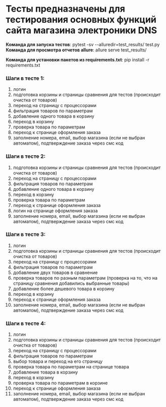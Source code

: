 # Тесты предназначены для тестирования основных функций сайта магазина электроники DNS

**Команда для запуска тестов**:  pytest -sv --alluredir=test_results/ test.py
**Команда для просмотра отчетов allure**:  allure serve test_results/

**Команда для установки пакетов из requirements.txt**: pip install -r requirements.txt


### Шаги в тесте 1:
1.	логин
2.	подготовка корзины и страницы сравнения для тестов (происходит очистка от товаров)
3.	переход на страницу с процессорами
4.	фильтрация товаров по параметрам
5.	добавление одного товара в корзину
6.	переход в корзину
7.	проверка товара по параметрам
8.	переход к странице оформления заказа
9.	заполнение номера, email, выбор магазина (если не выбран автоматом), подтверждение заказа через смс код


### Шаги в тесте 2:
1.	подготовка корзины и страницы сравнения для тестов (происходит очистка от товаров)
2.	переход на страницу с процессорами
3.	фильтрация товаров по параметрам
4.	добавление одного товара в корзину
5.	переход в корзину
6.	проверка товара по параметрам
7.	переход к странице оформления заказа
8.	логин на странице оформления заказа
9.	заполнение номера, email, выбор магазина (если не выбран автоматом), подтверждение заказа через смс код


### Шаги в тесте 3:
1.	логин
2.	подготовка корзины и страницы сравнения для тестов (происходит очистка от товаров)
3.	переход на страницу с процессорами
4.	фильтрация товаров по параметрам
5.	добавление двух товаров в сравнение
6.	проверка товаров по разным параметрам (проверка на то, что на страницу сравнения добавились выбранные товары)
7.	добавление более дешевого товара в корзину
8.	переход в корзину
9.	переход к странице оформления заказа
10.	заполнение номера, email, выбор магазина (если не выбран автоматом), подтверждение заказа через смс код


### Шаги в тесте 4:
1.	логин
2.	подготовка корзины и страницы сравнения для тестов (происходит очистка от товаров)
3.	переход на страницу с процессорами
4.	фильтрация товаров по параметрам
5.	выбор товара и переход на его страницу
6.	проверка товара по параметрам на странице товара
7.	добавление товара в корзину
8.	переход в корзину
9.	проверка товара по параметрам в корзине
10.	переход к странице оформления заказа
11.	заполнение номера, email, выбор магазина (если не выбран автоматом), подтверждение заказа через смс код

